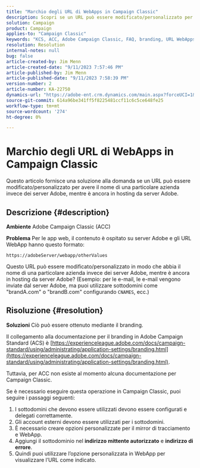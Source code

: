 ```yaml
---
title: "Marchio degli URL di WebApps in Campaign Classic"
description: Scopri se un URL può essere modificato/personalizzato per avere il nome di una particolare azienda invece dei server Adobe, mentre è ancora in hosting da server Adobe.
solution: Campaign
product: Campaign
applies-to: "Campaign Classic"
keywords: "KCS, ACC, Adobe Campaign Classic, FAQ, branding, URL WebApps, Adobe Campaign Standard, ACS"
resolution: Resolution
internal-notes: null
bug: false
article-created-by: Jim Menn
article-created-date: "9/11/2023 7:57:46 PM"
article-published-by: Jim Menn
article-published-date: "9/11/2023 7:58:39 PM"
version-number: 2
article-number: KA-22750
dynamics-url: "https://adobe-ent.crm.dynamics.com/main.aspx?forceUCI=1&pagetype=entityrecord&etn=knowledgearticle&id=c2bc4177-dd50-ee11-be6f-6045bd006239"
source-git-commit: 614a96be341ff5f8225481ccf11c6c5ce648fe25
workflow-type: tm+mt
source-wordcount: '274'
ht-degree: 0%

---
```


# Marchio degli URL di WebApps in Campaign Classic


Questo articolo fornisce una soluzione alla domanda se un URL può essere modificato/personalizzato per avere il nome di una particolare azienda invece dei server Adobe, mentre è ancora in hosting da server Adobe.

## Descrizione {#description}


<b>Ambiente</b>
Adobe Campaign Classic (ACC)

<b>Problema</b>
Per le app web, il contenuto è ospitato su server Adobe e gli URL WebApp hanno questo formato:

`https://adobeServer/webapp/otherValues`

Questo URL può essere modificato/personalizzato in modo che abbia il nome di una particolare azienda invece dei server Adobe, mentre è ancora in hosting da server Adobe?
(Esempio: per le e-mail, le e-mail vengono inviate dal server Adobe, ma puoi utilizzare sottodomini come &quot;brandA.com&quot; o &quot;brandB.com&quot; configurando `CNAMES`, ecc.)


## Risoluzione {#resolution}


<b>Soluzioni</b>
Ciò può essere ottenuto mediante il branding.

Il collegamento alla documentazione per il branding in Adobe Campaign Standard (ACS) è [https://experienceleague.adobe.com/docs/campaign-standard/using/administrating/application-settings/branding.html](https://experienceleague.adobe.com/docs/campaign-standard/using/administrating/application-settings/branding.html).


Tuttavia, per ACC non esiste al momento alcuna documentazione per Campaign Classic.

Se è necessario eseguire questa operazione in Campaign Classic, puoi seguire i passaggi seguenti:
1. I sottodomini che devono essere utilizzati devono essere configurati e delegati correttamente.
2. Gli account esterni devono essere utilizzati per i sottodomini.
3. È necessario creare opzioni personalizzate per il mirror di tracciamento e WebApp.
4. Aggiungi il sottodominio nel <b>indirizzo mittente autorizzato</b> e <b>indirizzo di errore</b>.
5. Quindi puoi utilizzare l’opzione personalizzata in WebApp per visualizzare l’URL come indicato.
